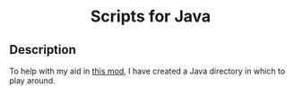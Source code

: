 <h1 align="center">
Scripts for Java
</h1>


## Description
To help with my aid in [this mod](https://github.com/Explosive-Crayons/Electrum), I have created a Java directory in which to play around.
